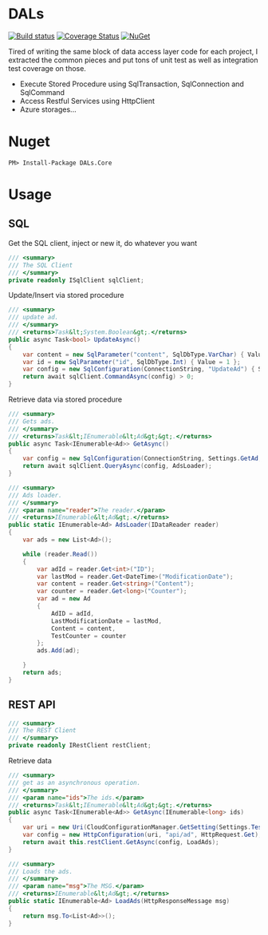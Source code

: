 # DALs
[![Build status](https://ci.appveyor.com/api/projects/status/tq98cre3909s8b3r?svg=true)](https://ci.appveyor.com/project/TianyuanC/dals)
[![Coverage Status](https://coveralls.io/repos/TianyuanC/dals/badge.svg?branch=master)](https://coveralls.io/r/TianyuanC/dals?branch=master)
[![NuGet](https://img.shields.io/nuget/v/DALs.Core.svg)](https://www.nuget.org/packages/DALs.Core/)

Tired of writing the same block of data access layer code for each project, I extracted the common pieces and put tons of unit test as well as integration test coverage on those.

* Execute Stored Procedure using SqlTransaction, SqlConnection and SqlCommand 
* Access Restful Services using HttpClient
* Azure storages...

# Nuget
```
PM> Install-Package DALs.Core
```
# Usage
## SQL
Get the SQL client, inject or new it, do whatever you want

```cs
/// <summary>
/// The SQL Client
/// </summary>
private readonly ISqlClient sqlClient;
```

Update/Insert via stored procedure

```cs
/// <summary>
/// update ad.
/// </summary>
/// <returns>Task&lt;System.Boolean&gt;.</returns>
public async Task<bool> UpdateAsync()
{
    var content = new SqlParameter("content", SqlDbType.VarChar) { Value = "Test" };
    var id = new SqlParameter("id", SqlDbType.Int) { Value = 1 };
    var config = new SqlConfiguration(ConnectionString, "UpdateAd") { SqlParameters = new List<SqlParameter> { content, id } };
    return await sqlClient.CommandAsync(config) > 0;
} 
```
Retrieve data via stored procedure

```cs
/// <summary>
/// Gets ads.
/// </summary>
/// <returns>Task&lt;IEnumerable&lt;Ad&gt;&gt;.</returns>
public async Task<IEnumerable<Ad>> GetAsync()
{
    var config = new SqlConfiguration(ConnectionString, Settings.GetAd, SprocMode.ExecuteReader);
    return await sqlClient.QueryAsync(config, AdsLoader);
}

/// <summary>
/// Ads loader.
/// </summary>
/// <param name="reader">The reader.</param>
/// <returns>IEnumerable&lt;Ad&gt;.</returns>
public static IEnumerable<Ad> AdsLoader(IDataReader reader)
{
    var ads = new List<Ad>();

    while (reader.Read())
    {
        var adId = reader.Get<int>("ID");
        var lastMod = reader.Get<DateTime>("ModificationDate");
        var content = reader.Get<string>("Content");
        var counter = reader.Get<long>("Counter");
        var ad = new Ad
        {
            AdID = adId,
            LastModificationDate = lastMod,
            Content = content,
            TestCounter = counter
        };
        ads.Add(ad);

    }
    return ads;
}
```
## REST API
```cs
/// <summary>
/// The REST Client
/// </summary>
private readonly IRestClient restClient;
```

Retrieve data
```cs
/// <summary>
/// get as an asynchronous operation.
/// </summary>
/// <param name="ids">The ids.</param>
/// <returns>Task&lt;IEnumerable&lt;Ad&gt;&gt;.</returns>
public async Task<IEnumerable<Ad>> GetAsync(IEnumerable<long> ids)
{
    var uri = new Uri(CloudConfigurationManager.GetSetting(Settings.TestApiUri));
    var config = new HttpConfiguration(uri, "api/ad", HttpRequest.Get);
    return await this.restClient.GetAsync(config, LoadAds);
}

/// <summary>
/// Loads the ads.
/// </summary>
/// <param name="msg">The MSG.</param>
/// <returns>IEnumerable&lt;Ad&gt;.</returns>
public static IEnumerable<Ad> LoadAds(HttpResponseMessage msg)
{
    return msg.To<List<Ad>>();
}

```
